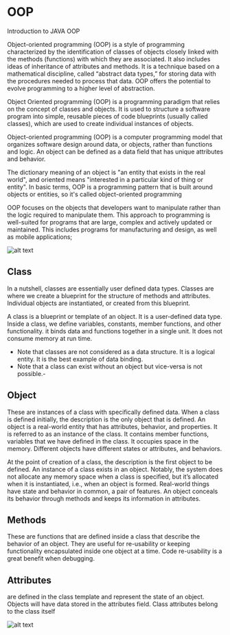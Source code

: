 # OOP
Introduction to JAVA OOP

Object-oriented programming (OOP) is a style of programming characterized by the identification of classes of objects closely linked with the methods (functions) with which they are associated. It also includes ideas of inheritance of attributes and methods. It is a technique based on a mathematical discipline, called “abstract data types,” for storing data with the procedures needed to process that data. OOP offers the potential to evolve programming to a higher level of abstraction.

Object Oriented programming (OOP) is a programming paradigm that relies on the concept of classes and objects. It is used to structure a software program into simple, reusable pieces of code blueprints (usually called classes), which are used to create individual instances of objects.

Object-oriented programming (OOP) is a computer programming model that organizes software design around data, or objects, rather than functions and logic. An object can be defined as a data field that has unique attributes and behavior.

The dictionary meaning of an object is "an entity that exists in the real world", and oriented means "interested in a particular kind of thing or entity".
In basic terms, OOP is a programming pattern that is built around objects or entities, so it's called object-oriented programming

OOP focuses on the objects that developers want to manipulate rather than the logic required to manipulate them. This approach to programming is well-suited for programs that are large, complex and actively updated or maintained. This includes programs for manufacturing and design, as well as mobile applications;

![alt text](https://www.freecodecamp.org/news/content/images/size/w1600/2022/09/OOP.png)


## Class 
In a nutshell, classes are essentially user defined data types. Classes are where we create a blueprint for the structure of methods and attributes. Individual objects are instantiated, or created from this blueprint.

A class is a blueprint or template of an object. It is a user-defined data type. Inside a class, we define variables, constants, member functions, and other functionality. it binds data and functions together in a single unit. It does not consume memory at run time.
 - Note that classes are not considered as a data structure. It is a logical entity. It is the best example of data binding. 
 - Note that a class can exist without an object but vice-versa is not possible.-


## Object

These are instances of a class with specifically defined data. When a class is defined initially, the description is the only object that is defined.
An object is a real-world entity that has attributes, behavior, and properties. It is referred to as an instance of the class. It contains member functions, variables that we have defined in the class. It occupies space in the memory. Different objects have different states or attributes, and behaviors.

At the point of creation of a class, the description is the first object to be defined. An instance of a class exists in an object. Notably, the system does not allocate any memory space when a class is specified, but it’s allocated when it is instantiated, i.e., when an object is formed. Real-world things have state and behavior in common, a pair of features. An object conceals its behavior through methods and keeps its information in attributes.

## Methods 

These are functions that are defined inside a class that describe the behavior of an object. They are useful for re-usability or keeping functionality encapsulated inside one object at a time. Code re-usability is a great benefit when debugging.


## Attributes 

are defined in the class template and represent the state of an object. Objects will have data stored in the attributes field. Class attributes belong to the class itself


![alt text](https://www.imaginarycloud.com/blog/content/images/2021/07/OOP_4p.png)





